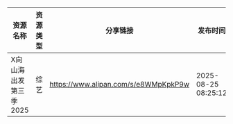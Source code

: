 | 资源名称          | 资源类型 | 分享链接                                 | 发布时间                |
| ------------- | ---- | ------------------------------------ | ------------------- |
| X向山海出发第三季2025 | 综艺   | https://www.alipan.com/s/e8WMpKpkP9w | 2025-08-25 08:25:12 |
